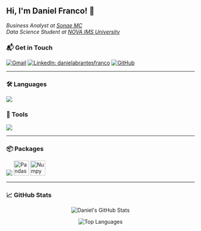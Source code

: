 <h2> Hi, I'm Daniel Franco! 👋 </h2>
<p><em>Business Analyst at <a href="https://mc.sonae.pt" target="_blank">Sonae MC</a></br>Data Science Student at <a href="https://www.novaims.unl.pt/" target="_blank">NOVA IMS University</a></em></p>

### 📬 Get in Touch

[![Gmail](https://img.shields.io/badge/-Gmail-d14836?style=flat-square&logo=Gmail&logoColor=white&link=mailto:daniel.franco.inbox@gmail.com)](mailto:daniel.franco.inbox@gmail.com)
[![LinkedIn: danielabrantesfranco](https://img.shields.io/badge/-danielfranco-blue?style=flat-square&logo=Linkedin&logoColor=white&link=https://www.linkedin.com/in/daniel-abrantes-franco/)](https://www.linkedin.com/in/daniel-abrantes-franco/)
[![GitHub](https://img.shields.io/github/followers/dfranco-projects?label=follow&style=social)](https://github.com/dfranco-projects)

---

### 🛠️ Languages

<p>
  <img src="https://skillicons.dev/icons?i=python,bash,r,html,css,markdown,latex" />
</p>

### 🧰 Tools

<p>
  <img src="https://skillicons.dev/icons?i=vscode,anaconda,docker,mysql,mongodb,git,github" />
</p>

---

### 📦 Packages

<p>
  <img src="https://skillicons.dev/icons?i=tensorflow,sklearn,fastapi" />
  <img src="https://github.com/marwin1991/profile-technology-icons/assets/76012086/24b02d77-2f28-43c7-b5d6-e15e3395851b" alt="Pandas" width="40" height="40" />
  <img src="https://github.com/marwin1991/profile-technology-icons/assets/76012086/4ec200c2-acdf-4c42-b419-cd49cba3d09f" alt="Numpy", width="40" height="40" />
</p>

---

### 📈 GitHub Stats

<p align="center">
  <img src="https://github-readme-stats.vercel.app/api?username=dfranco-projects&show_icons=true&theme=radical" alt="Daniel's GitHub Stats" />
</p>

<p align="center">
  <img src="https://github-readme-stats.vercel.app/api/top-langs/?username=dfranco-projects&layout=compact&theme=radical" alt="Top Languages" />
</p>
